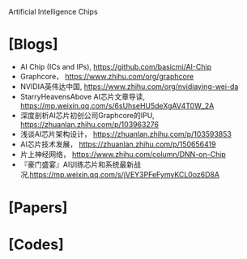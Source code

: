 Artificial Intelligence Chips

# [Blogs]
+ AI Chip (ICs and IPs), https://github.com/basicmi/AI-Chip
+ Graphcore， https://www.zhihu.com/org/graphcore
+ NVIDIA英伟达中国, https://www.zhihu.com/org/nvidiaying-wei-da
+ StarryHeavensAbove AI芯片文章导读, https://mp.weixin.qq.com/s/6sUhseHU5deXgAV4T0W_2A
+ 深度剖析AI芯片初创公司Graphcore的IPU, https://zhuanlan.zhihu.com/p/103963276
+ 浅谈AI芯片架构设计， https://zhuanlan.zhihu.com/p/103593853
+ AI芯片技术发展， https://zhuanlan.zhihu.com/p/150656419
+ 片上神经网络， https://www.zhihu.com/column/DNN-on-Chip
+ 『豪门盛宴』AI训练芯片和系统最新战况,https://mp.weixin.qq.com/s/jVEY3PFeFymyKCL0oz6D8A

# [Papers]

# [Codes]

